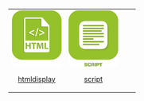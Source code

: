 | | | | |
|--- | --- | --- | ---
|<img src="htmldisplay/htmldisplay_icon.png" width="100" /><br><p align='center'>[htmldisplay](htmldisplay/index.md)</p>|<img src="script/script_icon.png" width="100" /><br><p align='center'>[script](script/index.md)</p>